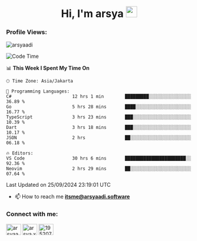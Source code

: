 <h1 align="center">Hi, I'm arsya 
  <img src="https://media.giphy.com/media/hvRJCLFzcasrR4ia7z/giphy.gif" width="30px"/>
</h1>

<p align="left"> <h3>Profile Views:</h3> <img src="https://komarev.com/ghpvc/?username=arsyaadi&label=Profile%20views&color=0e75b6&style=flat" alt="arsyaadi" /> </p>

<!--START_SECTION:waka-->
![Code Time](http://img.shields.io/badge/Code%20Time-3%2C267%20hrs%2052%20mins-blue)

📊 **This Week I Spent My Time On** 

```text
🕑︎ Time Zone: Asia/Jakarta

💬 Programming Languages: 
C#                       12 hrs 1 min        █████████░░░░░░░░░░░░░░░░   36.89 % 
Go                       5 hrs 28 mins       ████░░░░░░░░░░░░░░░░░░░░░   16.77 % 
TypeScript               3 hrs 23 mins       ███░░░░░░░░░░░░░░░░░░░░░░   10.39 % 
Dart                     3 hrs 18 mins       ███░░░░░░░░░░░░░░░░░░░░░░   10.17 % 
JSON                     2 hrs               ██░░░░░░░░░░░░░░░░░░░░░░░   06.18 % 

🔥 Editors: 
VS Code                  30 hrs 6 mins       ███████████████████████░░   92.36 % 
Neovim                   2 hrs 29 mins       ██░░░░░░░░░░░░░░░░░░░░░░░   07.64 % 
```


 Last Updated on 25/09/2024 23:19:01 UTC
<!--END_SECTION:waka-->

- 📫 How to reach me **itsme@arsyaadi.software**


<h3 align="left">Connect with me:</h3>
<p align="left">
<a href="https://linkedin.com/in/arsyaadi" target="blank"><img align="center" src="https://raw.githubusercontent.com/rahuldkjain/github-profile-readme-generator/master/src/images/icons/Social/linked-in-alt.svg" alt="arsyaadi" height="30" width="40" /></a>
<a href="https://fb.com/arsya.xkz" target="blank"><img align="center" src="https://raw.githubusercontent.com/rahuldkjain/github-profile-readme-generator/master/src/images/icons/Social/facebook.svg" alt="arsya.xkz" height="30" width="40" /></a>
<a href="https://stackoverflow.com/users/19520749" target="blank"><img align="center" src="https://raw.githubusercontent.com/rahuldkjain/github-profile-readme-generator/master/src/images/icons/Social/stack-overflow.svg" alt="19520749" height="30" width="40" /></a>
</p>
